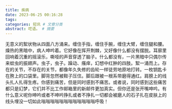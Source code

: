 ```yaml
---
title: 疾病
date: 2023-06-25 00:16:28
tags:
categories: 短讯 # 文章分类
abstract: 呓语。 # 摘要
---
```


无意义的絮状物从四面八方涌来。缠住手指，缠住手腕，缠住大臂，缠住腿和腰。燥热的黑暗中，病人呻吟着。它好像在挥开荆棘，又好像什么都没有摆脱。耳廓里回响着沉重的摇滚乐，嘶哑的声音穿透了脑子。什么都没有，一片黑暗中只偶尔传来蚊虫的振翅声。虫子，虫子。躁动、瘙痒，幻想中红肿的四肢。絮一涌而上。存在的关节，不存在的关节，都像年久失修的齿轮一样徒劳地原地打转。一枚钥匙卡在胯上的口袋里。脚背忽然被鞋子压住。脚后跟被一根系带磨得通红。肩膀上的线头扎人扎得生疼。你感到痛苦，但是同时感到不痛苦。或者说，同时感到这些痛苦都只是幻梦，它们并不比工作邮箱里的新邮件更加真实。但你还是张开嘴呻吟。有什么意义呢你呻吟或者不呻吟挣扎或者不挣扎一切都会被磨人的石子扎在皮肤上的线头埋没一切如此嗡嗡嗡嗡嗡嗡嗡嗡嗡嗡嗡嗡呼吸！
